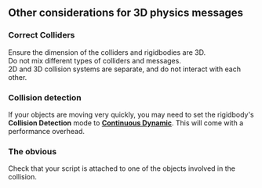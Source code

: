 ## Other considerations for 3D physics messages
### Correct Colliders
Ensure the dimension of the colliders and rigidbodies are 3D.  
Do not mix different types of colliders and messages.  
2D and 3D collision systems are separate, and do not interact with each other.
### Collision detection
If your objects are moving very quickly, you may need to set the rigidbody's **Collision Detection** mode to [**Continuous Dynamic**](https://docs.unity3d.com/Manual/ContinuousCollisionDetection.html). This will come with a performance overhead.
### The obvious
Check that your script is attached to one of the objects involved in the collision.
